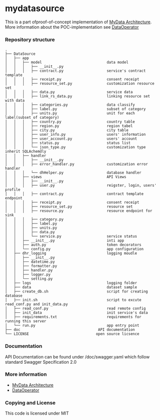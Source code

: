 # mydatasource

This is a part ofproof-of-concept implementation of [MyData Architecture](https://github.com/HIIT/mydata-stack). More information about the POC-implementation see [DataOperator](https://github.com/dhrproject/mydataoperator)

### Repository structure
```
.
├── DataSource
│   ├── app
│   │   ├── model                              data model
│   │   │   ├── __init__.py 
│   │   │   ├── contract.py                    service's contract template
│   │   │   ├── receipt.py                     consent receipt        
│   │   │   ├── resource_set.py                customization resource set
│   │   │   ├── data.py                        service data
│   │   │   ├── link_rs_data.py                linking resource set with data
│   │   │   ├── categories.py                  data classify
│   │   │   ├── label.py                       subset of category
│   │   │   ├── units.py                       unit for each label(subset of category)
│   │   │   ├── country.py                     country table
│   │   │   ├── region.py                      region tabel
│   │   │   ├── city.py                        city table
│   │   │   ├── user_info.py                   users' information
│   │   │   ├── user_account.py                users' account
│   │   │   ├── status.py                      status list
│   │   │   └── json_type.py                   customization type inherit SQLAchemdly
│   │   ├── handler                            
│   │   │   ├── __init__.py 
│   │   │   ├── error_handler.py               customization error handler
│   │   │   └── dhHelper.py                    database handler
│   │   ├── views                              API Views
│   │   │   ├── __init__.py 
│   │   │   ├── user.py                        reigster, login, users' profile
│   │   │   ├── contract.py                    contract template endpoint 
│   │   │   ├── receipt.py                     consent receipt
│   │   │   ├── resource_set.py                resource set
│   │   │   ├── resource.py                    resource endpoint for sink
│   │   │   ├── category.py                    
│   │   │   ├── label.py
│   │   │   ├── units.py
│   │   │   ├── data.py
│   │   │   └── service.py                     service status
│   │   ├── __init__.py                        inti app
│   │   ├── auth.py                            token decorators 
│   │   └── config.py                          app configuration
│   ├── dhr_logging                            logging moudle
│   │   ├── __init__.py 
│   │   ├── datetime.py
│   │   ├── formatter.py
│   │   ├── handler.py
│   │   ├── logger.py
│   │   └── setting.py
│   ├── logs                                   logging folder
│   ├── data                                   dataset sample
│   ├── create_db.sh                           script for creating database
│   ├── init.sh                                script to excute read_conf.py and init_data.py           
│   ├── read_conf.py                           read remote config
│   ├── init_data                              init service's data 
│   ├── requirements.txt                       requirements for running this server
│   └── run.py                                 app entry point
├── doc                                    API documentation
└── LICENSE                               open source licsence
```
### Documentation
API Documentation can be found under /doc/swagger.yaml which follow standard Swagger Specification 2.0

### More information
- [MyData Architecture](https://github.com/HIIT/mydata-stack)
- [DataOperator](https://github.com/dhrproject/mydataoperator)

### Copying and License

This code is licensed under MIT
